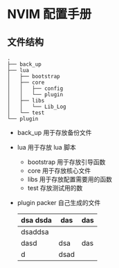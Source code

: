# NVIM 配置手册

## 文件结构

```
.
├── back_up
├── lua
│   ├── bootstrap
│   ├── core
│   │   ├── config
│   │   └── plugin
│   ├── libs
│   │   └── Lib_Log
│   └── test
└── plugin
```

- back_up 用于存放备份文件
- lua 用于存放 lua 脚本
  - bootstrap 用于存放引导函数
  - core 用于存放核心文件
  - libs 用于存放配置需要用的函数
  - test 存放测试用的数
- plugin packer 自己生成的文件

  | dsa dsda | das  | das |
  | -------- | ---- | --- |
  | dsaddsa  |      |     |
  | dasd     | dsa  | das |
  | d        | dsad |
